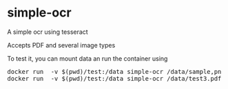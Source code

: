 # simple-ocr
A simple ocr using tesseract

Accepts PDF and several image types

To test it, you can mount data an run the container using
<pre>
docker run  -v $(pwd)/test:/data simple-ocr /data/sample,pn
docker run  -v $(pwd)/test:/data simple-ocr /data/test3.pdf
</pre>